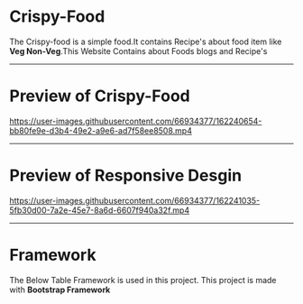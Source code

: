 # Crispy-Food

The Crispy-food is a simple food.It contains Recipe's about food item like **Veg Non-Veg**.This Website Contains about Foods blogs
and Recipe's

---

# Preview of Crispy-Food

https://user-images.githubusercontent.com/66934377/162240654-bb80fe9e-d3b4-49e2-a9e6-ad7f58ee8508.mp4

---

# Preview of Responsive Desgin

https://user-images.githubusercontent.com/66934377/162241035-5fb30d00-7a2e-45e7-8a6d-6607f940a32f.mp4

---

# Framework

The Below Table Framework is used in this project. This project is made with **Bootstrap Framework**

